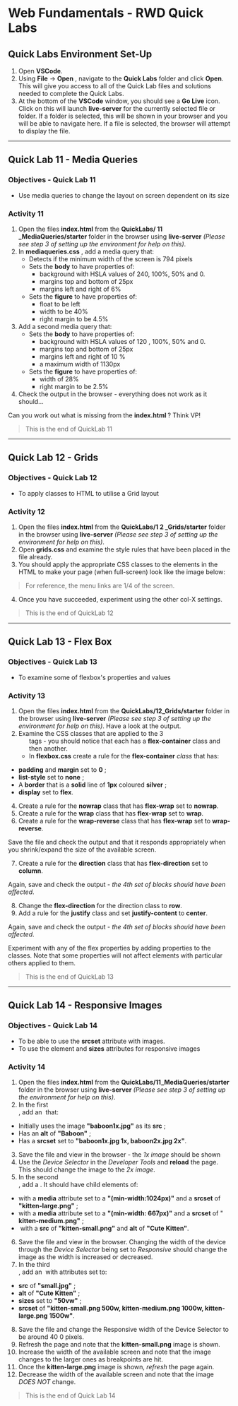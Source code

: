 # Web Fundamentals - RWD Quick Labs

## Quick Labs Environment Set-Up

1. Open **VSCode**.
2. Using **File** → **Open** , navigate to the **Quick Labs** folder and click **Open**. This will give
    you access to all of the Quick Lab files and solutions needed to complete the Quick
    Labs.
3. At the bottom of the **VSCode** window, you should see a **Go Live** icon. Click on this
    will launch **live-server** for the currently selected file or folder. If a folder is selected,
    this will be shown in your browser and you will be able to navigate here. If a file is
    selected, the browser will attempt to display the file.

---

## Quick Lab 11 - Media Queries

### Objectives - Quick Lab 11

- Use media queries to change the layout on screen dependent on its size

### Activity 11

1. Open the files **index.html** from the **QuickLabs/ 11 _MediaQueries/starter** folder in
    the browser using **live-server** _(Please see step 3 of setting up the environment for help_
    _on this)_.
2. In **mediaqueries.css** , add a media query that:
   - Detects if the minimum width of the screen is 794 pixels
   - Sets the **body** to have properties of:
       - background with HSLA values of 240, 100%, 50% and 0.
       - margins top and bottom of 25px
       - margins left and right of 6%
   - Sets the **figure** to have properties of:
       - float to be left
       - width to be 40%
       - right margin to be 4.5%
3. Add a second media query that:
   - Sets the **body** to have properties of:
       - background with HSLA values of 120 , 100%, 50% and 0.
       - margins top and bottom of 25px
       - margins left and right of 10 %
       - a maximum width of 1130px
   - Sets the **figure** to have properties of:
       - width of 28%
       - right margin to be 2.5%
4. Check the output in the browser - everything does not work as it should...

Can you work out what is missing from the **index.html <head>**? Think VP!

> This is the end of QuickLab 11

---

## Quick Lab 12 - Grids

### Objectives - Quick Lab 12

- To apply classes to HTML to utilise a Grid layout

### Activity 12

1. Open the files **index.html** from the **QuickLabs/1 2 _Grids/starter** folder in the
    browser using **live-server** _(Please see step 3 of setting up the environment for help on_
    _this)_.
2. Open **grids.css** and examine the style rules that have been placed in the file already.
3. You should apply the appropriate CSS classes to the elements in the HTML to make
    your page (when full-screen) look like the image below:

> For reference, the menu links are 1/4 of the screen.

4. Once you have succeeded, experiment using the other col-X settings.

> This is the end of QuickLab 12

---

## Quick Lab 13 - Flex Box

### Objectives - Quick Lab 13

- To examine some of flexbox's properties and values

### Activity 13

1. Open the files **index.html** from the **QuickLabs/12_Grids/starter** folder in the
    browser using **live-server** _(Please see step 3 of setting up the environment for help on_
    _this)_. Have a look at the output.
2. Examine the CSS classes that are applied to the 3 <ul> tags - you should notice that
    each has a **flex-container** class and then another.
3. In **flexbox.css** create a rule for the **flex-container** _class_ that has:

- **padding** and **margin** set to **0** ;
- **list-style** set to **none** ;
- A **border** that is a **solid** line of **1px** coloured **silver** ;
- **display** set to **flex**.

4. Create a rule for the **nowrap** class that has **flex-wrap** set to **nowrap**.
5. Create a rule for the **wrap** class that has **flex-wrap** set to **wrap**.
6. Create a rule for the **wrap-reverse** class that has **flex-wrap** set to **wrap-reverse**.

Save the file and check the output and that it responds appropriately when you
shrink/expand the size of the available screen.

7. Create a rule for the **direction** class that has **flex-direction** set to **column**.

Again, save and check the output - _the 4th set of blocks should have been affected_.

8. Change the **flex-direction** for the direction class to **row**.
9. Add a rule for the **justify** class and set **justify-content** to **center**.

Again, save and check the output - _the 4th set of blocks should have been affected_.

Experiment with any of the flex properties by adding properties to the classes. Note that
some properties will not affect elements with particular others applied to them.

> This is the end of QuickLab 13

---

## Quick Lab 14 - Responsive Images

### Objectives - Quick Lab 14

- To be able to use the **srcset** attribute with images.
- To use the **<source>** element and **sizes** attributes for responsive images

### Activity 14

1. Open the files **index.html** from the **QuickLabs/11_MediaQueries/starter** folder in
    the browser using **live-server** _(Please see step 3 of setting up the environment for help_
    _on this)_.
2. In the first **<article>** , add an **<img>** that:

- Initially uses the image **"baboon1x.jpg"** as its **src** ;
- Has an **alt** of **"Baboon"** ;
- Has a **srcset** set to **"baboon1x.jpg 1x, baboon2x.jpg 2x"**.

3. Save the file and view in the browser - the _1x image_ should be shown
4. Use the _Device Selector_ in the _Developer Tools_ and **reload** the page. This should
    change the image to the _2x image_.
5. In the second **<article>** , add a **<picture>**. It should have child elements of:

- **<source>** with a **media** attribute set to a **"(min-width:1024px)"** and a **srcset** of
       **"kitten-large.png"** ;
- **<source>** with a **media** attribute set to a **"(min-width: 667px)"** and a **srcset** of
       " **kitten-medium.png"** ;
- **<img>** with a **src** of **"kitten-small.png"** and **alt** of **"Cute Kitten"**.

6. Save the file and view in the browser. Changing the width of the device through the
    _Device Selector_ being set to _Responsive_ should change the image as the width is
    increased or decreased.
7. In the third **<article>** , add an **<img>** with attributes set to:

- **src** of **"small.jpg"** ;
- **alt** of **"Cute Kitten"** ;
- **sizes** set to **"50vw"** ;
- **srcset** of **"kitten-small.png 500w, kitten-medium.png 1000w, kitten-large.png**
       **1500w"**.

8. Save the file and change the Responsive width of the Device Selector to be around
    40 0 pixels.
9. Refresh the page and note that the **kitten-small.png** image is shown.
10. Increase the width of the available screen and note that the image changes to
    the larger ones as breakpoints are hit.
11. Once the **kitten-large.png** image is shown, _refresh_ the page again.
12. Decrease the width of the available screen and note that the image _DOES NOT_
    change.

> This is the end of Quick Lab 14
